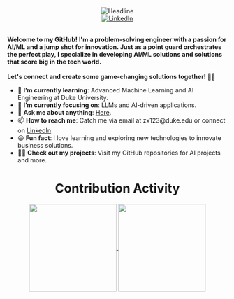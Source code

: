 <div>
    <!-- <div align=center>
        <img src="https://raw.githubusercontent.com/AhmedFathyDev/AhmedFathyDev/main/GitHub.png" alt="GitHub Octocat Drinking a Cup of Coffee" height="200">
    </div> -->
    <div align=center>
        <img src="https://readme-typing-svg.herokuapp.com?color=%236FDA44&size=32&center=true&vCenter=true&width=600&height=50&lines=Hi+there+I'm+Zach+%F0%9F%91%8B;AI+Master's+Student;AI+Engineer;Problem+Solver;Tech+Enthusiast" alt="Headline" />
    </div>
    <div align=center>
        <a href="https://www.linkedin.com/in/zihan-xing-zach/"><img src="https://img.shields.io/badge/Linkedin-0077b5?style=flat&logo=linkedin" alt="LinkedIn" /></a>
        <!-- <a href="https://www.upwork.com/freelancers/~0121ca7f3563e57c0b"><img src="https://img.shields.io/badge/Upwork-494949?style=flat&logo=upwork" alt="UpWork" /></a>
        <a href="https://stackoverflow.com/users/11837259/ahmed-fathy"><img src="https://img.shields.io/badge/Stack Overflow-f48024?style=flat&logo=stackoverflow&logoColor=white" alt="Stack Overflow" /></a>
        <a href="https://www.quora.com/profile/Ahmed-Fathy-616"><img src="https://img.shields.io/badge/Quora-B92B27?style=flat&logo=quora" alt="Quora" /></a>
        <a href="https://t.me/ahmedfathydev"><img src="https://img.shields.io/badge/Telegram-0088cc?style=flat&logo=telegram" alt="Telegram" /></a> -->
    </div>
    <div align=left>
    <br>
    <p>
        <strong>
            Welcome to my GitHub! I'm a problem-solving engineer with a passion for AI/ML and a jump shot for innovation. Just as a point guard orchestrates the perfect play, I specialize in developing AI/ML solutions and solutions that score big in the tech world.<br><br>
            Let's connect and create some game-changing solutions together! 🏀🚀
        </strong>
    </p>
    <ul>
        <li>🌱 <b>I’m currently learning</b>: Advanced Machine Learning and AI Engineering at Duke University.</li>
        <li>🎯 <b>I’m currently focusing on</b>: LLMs and AI-driven applications.</li>
        <!-- <li>🤔 <b>I’m currently open for</b>: Opportunities in AI and Machine Learning fields, <a href="https://linkedin.com/in/zihan-xing-zach">LINK TO MY LINKEDIN</a>.</li> -->
        <li>💬 <b>Ask me about anything</b>: <a href="https://github.com/zihanxing/zihanxing/issues">Here</a>.</li>
        <li>📫 <b>How to reach me</b>: Catch me via email at zx123@duke.edu or connect on <a href="https://linkedin.com/in/zihan-xing-zach">LinkedIn</a>.</li>
        <li>😄 <b>Fun fact</b>: I love learning and exploring new technologies to innovate business solutions.</li>
        <li>👨‍💻 <b>Check out my projects</b>: Visit my GitHub repositories for AI projects and more.</li>
    </ul>
</div>
    <div align=center>
        <h1>Contribution Activity</h1>
        <a href="#">
        <img height="200px" align="center" src="https://github-readme-stats.vercel.app/api?username=zihanxing&count_private=true&show_icons=true&theme=react&hide_rank=true" />
        </a>
        <a href="#">
        <img height="200px" align="center" src="https://github-readme-stats.vercel.app/api/top-langs/?username=zihanxing&layout=donut&theme=react&hide=HTML,SCSS,jupyter%20notebook&size_weight=0&count_weight=1" />
        </a>
        <!-- <img src="https://github-readme-stats.vercel.app/api?username=zihanxing&title_color=6FDA44&text_color=FFFFFF&show_icons=true&icon_color=6FDA44&include_all_commits=true&count_private=true&theme=dark" alt="GitHub Stats" height="200" />
        <br>
        <img src="https://github-readme-stats.vercel.app/api/top-langs?username=zihanxing&layout=compact&title_color=6FDA44&text_color=FFFFFF&theme=dark" alt="GitHub Most Used Languages" height="200" />
        <br> -->
        <!-- <img src="https://github-readme-streak-stats.herokuapp.com/?user=zihanxing&theme=dark&date_format=j%20M%5B%20Y%5D&currStreakLabel=6FDA44&fire=6FDA44&ring=6FDA44" alt="GitHub Streak Stats" height="200" />
        <br> -->
        <br>
    </div>
    <!-- <div align=center>
        <img src="https://raw.githubusercontent.com/AhmedFathyDev/AhmedFathyDev/main/GitHub.gif" alt="GitHub Octocat Logo" height="100">
        <p>Loading</p>
    </div> -->
</div>

<!-- ------

Credit: [Ahmed Fathy](https://github.com/AhmedFathyDev)

Last edited on: 08/12/2024 -->

